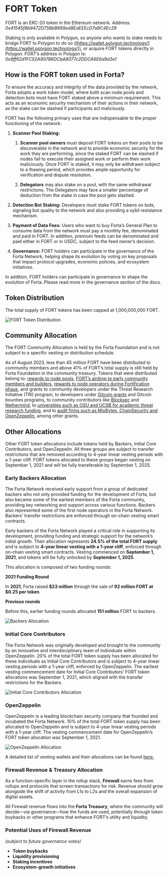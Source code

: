 # FORT Token

FORT is an ERC-20 token in the Ethereum network. 
Address: *0x41545f8b9472D758bB669ed8EaEEEcD7a9C4Ec29*

Staking is only available in Polygon, so anyone who wants to stake needs to bridge FORT to Polygon to do so ([https://wallet.polygon.technology/](https://wallet.polygon.technology/)), or acquire FORT tokens directly in Polygon. FORT’s address in Polygon is: *0x9ff62d1FC52A907B6DCbA8077c2DDCA6E6a9d3e1* 

## How is the FORT token used in Forta?

To ensure the accuracy and integrity of the data provided by the network, Forta adopts a work token model, where both scan node pools and detection bots must have FORT staked above a minimum requirement. This acts as an economic security mechanism of their actions in their network, as the stake can be slashed if participants act maliciously.

FORT has the following primary uses that are indispensable to the proper functioning of the network:

1. **Scanner Pool Staking:**
    1. **Scanner pool owners** must deposit FORT tokens on their pools to be discoverable in the network and to provide economic security for the work they are performing, since the staked FORT can be slashed if nodes fail to execute their assigned work or perform their work maliciously. Once FORT is staked, it may only be withdrawn subject to a thawing period, which provides ample opportunity for verification and dispute resolution.

    2. **Delegators** may also stake on a pool, with the same withdrawal restrictions. The Delegators may face a smaller percentage of deduction from the stake in case the pool gets slashed.


  
2. **Detection Bot Staking:** Developers must stake FORT tokens on bots, signaling bot quality to the network and also providing a sybil resistance mechanism.

 3. **Payment of Data Fees:** Users who want to buy Forta’s General Plan to consume data from the network must pay a monthly fee, denominated and paid in FORT. In addition, premium feeds can be denominated and paid either in FORT or in USDC, subject to the feed owner’s decision.

 4. **Governance:** FORT holders can participate in the governance of the Forta Network, helping shape its evolution by voting on key proposals that impact protocol upgrades, economic policies, and ecosystem initiatives.


In addition, FORT holders can participate in governance to shape the evolution of Forta. Please read more in the governance section of the docs.


## Token Distribution

The total supply of FORT tokens has been capped at 1,000,000,000 FORT.

![FORT Token Distribution](token-distribution.png)


## Community Allocation

The FORT Community Allocation is held by the Forta Foundation and is not subject to a specific vesting or distribution schedule.

As of August 2023, less than 45 million FORT have been distributed to community members and above 41% of FORT’s total supply is still held by Forta Foundation in the community treasury. Tokens that were distributed belong to: [rewards to node pools](https://forta.notion.site/Rewards-from-previous-weeks-38b0a37299d841f8946f2f1fbcbdeeb4), [FORT’s airdrop to early community members and builders](https://forta.org/blog/fort-airdrop/), [rewards to node operators during Fortification phase](https://forta.org/blog/1000-nodes/), and grants to community developers under the Threat Research Initiative (TRi) program, to developers under [Gitcoin grants](https://forta.org/blog/100000-fort-pledged-to-gitcoin-grants/) and Gitcoin bounties programs, to community contributors like [Blocksec](https://forta.org/blog/blocksec-and-forta-work-to-secure-web3-beyond-audits/) and [Nethermind](https://forta.org/blog/nethermind-wants-to-see-the-heartbeat-of-ethereum-security-on-forta/), to [universities such as OSU and UCSB for academic threat research funding](https://forta.org/blog/investing-in-applied-academic-threat-research/), and to [audit firms such as MixBytes, ChainSecurity and OpenZeppelin](https://forta.org/blog/top-audit-firms-highlight-real-time-monitoring/), among other grants.


## Other Allocations

Other FORT token allocations include tokens held by Backers, Initial Core Contributors, and OpenZeppelin. All three groups are subject to transfer restrictions that are removed according to 4-year linear vesting periods with a 1-year cliff. FORT tokens allocated to these groups began vesting on September 1, 2021 and will be fully transferable by September 1, 2025.



### Early Backers Allocation


The Forta Network received early support from a group of dedicated backers who not only provided funding for the development of Forta, but also became some of the earliest members of the Forta community, providing key networking and support across various functions. Backers also represented some of the first node operators in the Forta Network. Backers’ transfer restrictions are enforced through on-chain vesting smart contracts. 

Early backers of the Forta Network played a critical role in supporting its development, providing funding and strategic support for the network’s initial growth. Their allocation represents **24.5% of the total FORT supply** and is subject to **4-year linear vesting with a 1-year cliff**, enforced through on-chain vesting smart contracts. Vesting commenced on **September 1, 2021**, and tokens will be fully unlocked by **September 1, 2025**.


This allocation is composed of two funding rounds:

**2021 Funding Round**

In **2021**, Forta raised **$23 million** through the sale of **92 million FORT at $0.25 per token**.

**Previous rounds**

Before this, earlier funding rounds allocated **151 million** FORT to backers.
 
![Backers Allocation](backers-allocation.png)


### Initial Core Contributors

The Forta Network was originally developed and brought to the community by an innovative and interdisciplinary team of individuals within OpenZeppelin. 20% of the total FORT token supply has been allocated for these individuals as Initial Core Contributors and is subject to 4-year linear vesting periods with a 1-year cliff, enforced by OpenZeppelin. The earliest vesting commencement date for Initial Core Contributors’ FORT token allocations was September 1, 2021, which aligned with the transfer restrictions for the Backers.

![Initial Core Contributors Allocation](initial-core-contributors-alloc.png)


### OpenZeppelin

OpenZeppelin is a leading blockchain security company that founded and incubated the Forta Network. 10% of the total FORT token supply has been allocated to OpenZeppelin and is subject to 4-year linear vesting periods with a 1-year cliff. The vesting commencement date for OpenZeppelin’s FORT token allocation was September 1, 2021.


![OpenZeppelin Allocation](open-zeppelin-allocation.png)



A detailed list of vesting wallets and their allocations can be found [here.](https://drive.google.com/file/d/1TYfjBK37v3o8nGgMprMKObFva85Xshls/view)

### Firewall Revenue & Treasury Allocation

As a function-specific layer in the rollup stack, **Firewall** earns fees from rollups and protocols that screen transactions for risk. Revenue should grow alongside the shift of activity from L1s to L2s and the overall expansion of digital assets.

All Firewall revenue flows into the **Forta Treasury**, where the community will decide—via governance—how the funds are used, potentially through token buybacks or other programs that enhance FORT’s utility and liquidity.

### Potential Uses of Firewall Revenue
*(subject to future governance votes)*

- **Token buybacks**  
- **Liquidity provisioning**  
- **Staking incentives**  
- **Ecosystem-growth initiatives**
